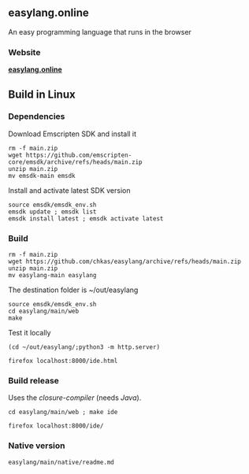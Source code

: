 ##  easylang.online

An easy programming language that runs in the browser

### Website

**[easylang.online](https://easylang.online/)**

## Build in Linux

### Dependencies

Download Emscripten SDK and install it

~~~
rm -f main.zip
wget https://github.com/emscripten-core/emsdk/archive/refs/heads/main.zip
unzip main.zip
mv emsdk-main emsdk
~~~

Install and activate latest SDK version

~~~
source emsdk/emsdk_env.sh
emsdk update ; emsdk list
emsdk install latest ; emsdk activate latest
~~~

### Build

~~~
rm -f main.zip
wget https://github.com/chkas/easylang/archive/refs/heads/main.zip
unzip main.zip
mv easylang-main easylang
~~~

The destination folder is ~/out/easylang

~~~
source emsdk/emsdk_env.sh
cd easylang/main/web 
make
~~~

Test it locally

~~~
(cd ~/out/easylang/;python3 -m http.server)
~~~

~~~
firefox localhost:8000/ide.html
~~~

### Build release

Uses the *closure-compiler* (needs *Java*).

~~~
cd easylang/main/web ; make ide
~~~

~~~
firefox localhost:8000/ide/
~~~

### Native version

~~~
easylang/main/native/readme.md
~~~

